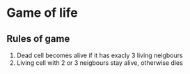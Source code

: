 # Game of life

## Rules of game

1. Dead cell becomes alive if it has exacly 3 living neigbours
2. Living cell with 2 or 3 neigbours stay alive, otherwise dies